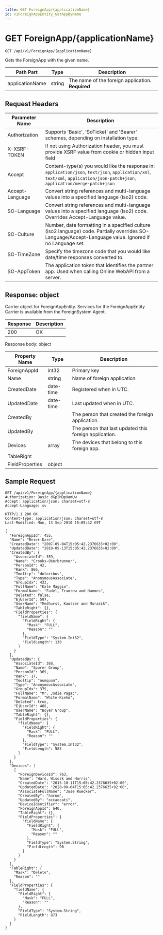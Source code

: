 ```yaml
---
title: GET ForeignApp/{applicationName}
id: v1ForeignAppEntity_GetAppByName
---
```


# GET ForeignApp/{applicationName}

```http
GET /api/v1/ForeignApp/{applicationName}
```

Gets the ForeignApp with the given name.






| Path Part | Type | Description |
|-----------|------|-------------|
| applicationName | string | The name of the foreign application. **Required** |



## Request Headers

| Parameter Name | Description |
|----------------|-------------|
| Authorization  | Supports 'Basic', 'SoTicket' and 'Bearer' schemes, depending on installation type. |
| X-XSRF-TOKEN   | If not using Authorization header, you must provide XSRF value from cookie or hidden input field |
| Accept         | Content-type(s) you would like the response in: `application/json`, `text/json`, `application/xml`, `text/xml`, `application/json-patch+json`, `application/merge-patch+json` |
| Accept-Language | Convert string references and multi-language values into a specified language (iso2) code. |
| SO-Language | Convert string references and multi-language values into a specified language (iso2) code. Overrides Accept-Language value. |
| SO-Culture | Number, date formatting in a specified culture (iso2 language) code. Partially overrides SO-Language/Accept-Language value. Ignored if no Language set. |
| SO-TimeZone | Specify the timezone code that you would like date/time responses converted to. |
| SO-AppToken | The application token that identifies the partner app. Used when calling Online WebAPI from a server. |


## Response: object

Carrier object for ForeignAppEntity.
Services for the ForeignAppEntity Carrier is available from the <see cref="T:SuperOffice.CRM.Services.IForeignSystemAgent">ForeignSystem Agent</see>.

| Response | Description |
|----------------|-------------|
| 200 | OK |

Response body: object

| Property Name | Type |  Description |
|----------------|------|--------------|
| ForeignAppId | int32 | Primary key |
| Name | string | Name of foreign application |
| CreatedDate | date-time | Registered when  in UTC. |
| UpdatedDate | date-time | Last updated when  in UTC. |
| CreatedBy |  | The person that created the foreign application. |
| UpdatedBy |  | The person that last updated this foreign application. |
| Devices | array | The devices that belong to this foreign app. |
| TableRight |  |  |
| FieldProperties | object |  |

## Sample Request

```http!
GET /api/v1/ForeignApp/{applicationName}
Authorization: Basic dGplMDpUamUw
Accept: application/json; charset=utf-8
Accept-Language: sv
```

```http_
HTTP/1.1 200 OK
Content-Type: application/json; charset=utf-8
Last-Modified: Mon, 13 Sep 2010 15:05:42 G9T

{
  "ForeignAppId": 455,
  "Name": "Beier-Dare",
  "CreatedDate": "2007-09-04T15:05:42.2376635+02:00",
  "UpdatedDate": "2010-09-13T15:05:42.2376635+02:00",
  "CreatedBy": {
    "AssociateId": 359,
    "Name": "Crooks-Oberbrunner",
    "PersonId": 42,
    "Rank": 866,
    "Tooltip": "doloribus",
    "Type": "AnonymousAssociate",
    "GroupIdx": 433,
    "FullName": "Kale Maggio",
    "FormalName": "Fadel, Trantow and Hammes",
    "Deleted": false,
    "EjUserId": 597,
    "UserName": "Medhurst, Kautzer and Murazik",
    "TableRight": {},
    "FieldProperties": {
      "fieldName": {
        "FieldRight": {
          "Mask": "FULL",
          "Reason": ""
        },
        "FieldType": "System.Int32",
        "FieldLength": 130
      }
    }
  },
  "UpdatedBy": {
    "AssociateId": 368,
    "Name": "Sporer Group",
    "PersonId": 369,
    "Rank": 17,
    "Tooltip": "numquam",
    "Type": "AnonymousAssociate",
    "GroupIdx": 379,
    "FullName": "Mr. Jodie Pagac",
    "FormalName": "White-Kiehn",
    "Deleted": true,
    "EjUserId": 488,
    "UserName": "Boyer Group",
    "TableRight": {},
    "FieldProperties": {
      "fieldName": {
        "FieldRight": {
          "Mask": "FULL",
          "Reason": ""
        },
        "FieldType": "System.Int32",
        "FieldLength": 583
      }
    }
  },
  "Devices": [
    {
      "ForeignDeviceId": 763,
      "Name": "Ward, Wisozk and Harris",
      "CreatedDate": "2013-10-11T15:05:42.2376635+02:00",
      "UpdatedDate": "2020-08-04T15:05:42.2376635+02:00",
      "AssociateFullName": "Jose Ruecker",
      "CreatedBy": "harum",
      "UpdatedBy": "occaecati",
      "DeviceIdentifier": "error",
      "ForeignAppId": 640,
      "TableRight": {},
      "FieldProperties": {
        "fieldName": {
          "FieldRight": {
            "Mask": "FULL",
            "Reason": ""
          },
          "FieldType": "System.String",
          "FieldLength": 90
        }
      }
    }
  ],
  "TableRight": {
    "Mask": "Delete",
    "Reason": ""
  },
  "FieldProperties": {
    "fieldName": {
      "FieldRight": {
        "Mask": "FULL",
        "Reason": ""
      },
      "FieldType": "System.String",
      "FieldLength": 873
    }
  }
}
```